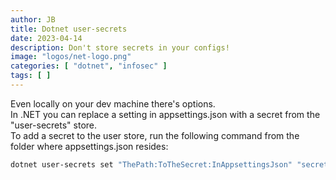 ```yaml
---
author: JB
title: Dotnet user-secrets
date: 2023-04-14
description: Don't store secrets in your configs!
image: "logos/net-logo.png"
categories: [ "dotnet", "infosec" ]
tags: [ ]
---
```


Even locally on your dev machine there's options. \
In .NET you can replace a setting in appsettings.json with a secret from the "user-secrets" store. \
To add a secret to the user store, run the following command from the folder where appsettings.json resides:

```bash
dotnet user-secrets set "ThePath:ToTheSecret:InAppsettingsJson" "secretgoeshere"
```

